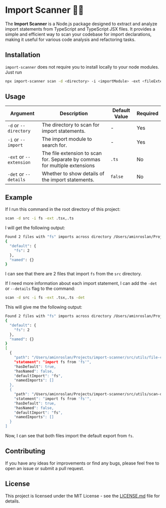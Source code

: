 # Import Scanner 🕵️‍♀️

The **Import Scanner** is a Node.js package designed to extract and analyze
import statements from TypeScript and TypeScript JSX files. It provides a simple
and efficient way to scan your codebase for import declarations, making it
useful for various code analysis and refactoring tasks.

## Installation

`import-scanner` does not require you to install locally to your node modules.
Just run

```bash
npx import-scanner scan -d <directory> -i <importModule> -ext <fileExtension>
```

## Usage

| Argument                | Description                                                                | Default Value | Required |
| ----------------------- | -------------------------------------------------------------------------- | ------------- | -------- |
| `-d` or `--directory`   | The directory to scan for import statements.                               | -             | Yes      |
| `-i` or `--import`      | The import module to search for.                                           | -             | Yes      |
| `-ext` or `--extension` | The file extension to scan for. Separate by commas for multiple extensions | `.ts`         | No       |
| `-det` or `--details`   | Whether to show details of the import statements.                          | `false`       | No       |

## Example

If I run this command in the root directory of this project:

```bash
scan -d src -i fs -ext .tsx,.ts
```

I will get the following output:

```bash
Found 2 files with "fs" imports across directory /Users/aminroslan/Projects/import-scanner/src:
{
  "default": {
    "fs": 2
  },
  "named": {}
}

```

I can see that there are 2 files that import `fs` from the `src` directory.

If I need more information about each import statement, I can add the `-det` or
`--details` flag to the command:

```bash
scan -d src -i fs -ext .tsx,.ts -det
```

This will give me the following output:

```bash
Found 2 files with "fs" imports across directory /Users/aminroslan/Projects/import-scanner/src:
{
  "default": {
    "fs": 2
  },
  "named": {}
}
[
  {
    "path": "/Users/aminroslan/Projects/import-scanner/src/utils/file-contains-import.ts",
    "statement": "import fs from 'fs'",
    "hasDefault": true,
    "hasNamed": false,
    "defaultImport": "fs",
    "namedImports": []
  },
  {
    "path": "/Users/aminroslan/Projects/import-scanner/src/utils/scan-directories.ts",
    "statement": "import fs from 'fs'",
    "hasDefault": true,
    "hasNamed": false,
    "defaultImport": "fs",
    "namedImports": []
  }
]
```

Now, I can see that both files import the default export from `fs`.

## Contributing

If you have any ideas for improvements or find any bugs, please feel free to
open an issue or submit a pull request.

## License

This project is licensed under the MIT License - see the
[LICENSE.md](LICENSE.md) file for details.
